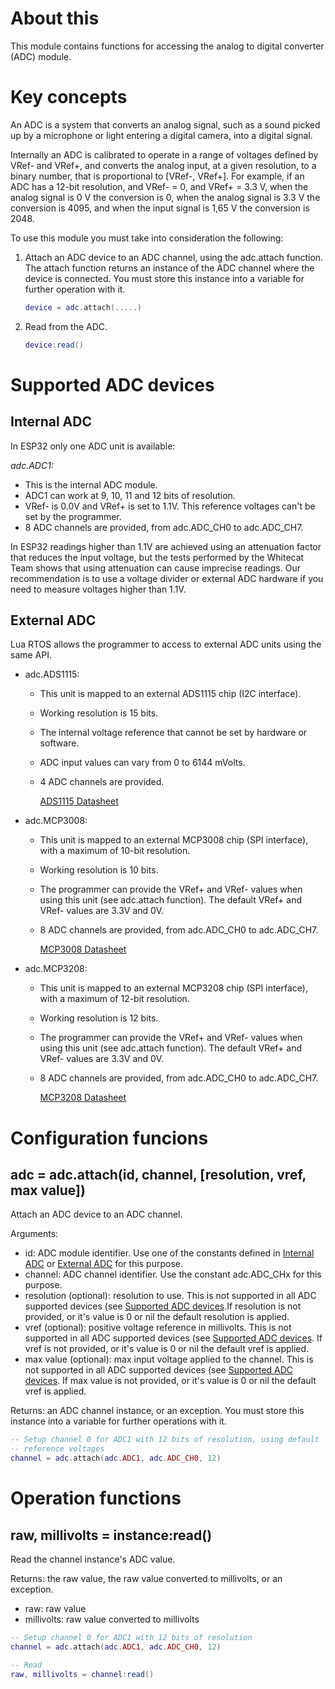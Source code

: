 # About this

This module contains functions for accessing the analog to digital converter (ADC) module.

# Key concepts

An ADC is a system that converts an analog signal, such as a sound picked up by a microphone or light entering a digital camera, into a digital signal.

Internally an ADC is calibrated to operate in a range of voltages defined by VRef- and VRef+, and converts the analog input, at a given resolution, to a binary number, that is proportional to [VRef-, VRef+]. For example, if an ADC has a 12-bit resolution, and VRef- = 0, and VRef+ = 3.3 V, when the analog signal is 0 V the conversion is 0, when the analog signal is 3.3 V the conversion is 4095, and when the input signal is 1,65 V the conversion is 2048.

To use this module you must take into consideration the following:

1. Attach an ADC device to an ADC channel, using the adc.attach function. The attach function returns an instance of the ADC channel where the device is connected. You must store this instance into a variable for further operation with it.

   ```lua
   device = adc.attach(.....)
   ```

2. Read from the ADC.

   ```lua
   device:read()
   ```

# Supported ADC devices

## Internal ADC

In ESP32 only one ADC unit is available:

_adc.ADC1:_

  * This is the internal ADC module.
  * ADC1 can work at 9, 10, 11 and 12 bits of resolution.
  * VRef- is 0.0V and VRef+ is set to 1.1V. This reference voltages can't be set by the programmer.
  * 8 ADC channels are provided, from adc.ADC_CH0 to adc.ADC_CH7.

In ESP32 readings higher than 1.1V are achieved using an attenuation factor that reduces the input voltage, but the tests performed by the Whitecat Team shows that using attenuation can cause imprecise readings. Our recommendation is to use a voltage divider or external ADC hardware if you need to measure voltages higher than 1.1V.

## External ADC

Lua RTOS allows the programmer to access to external ADC units using the same API.

* adc.ADS1115:

  * This unit is mapped to an external ADS1115 chip (I2C interface).
  * Working resolution is 15 bits.
  * The internal voltage reference that cannot be set by hardware or software.
  * ADC input values can vary from 0 to 6144 mVolts.
  * 4 ADC channels are provided.

    [ADS1115 Datasheet](http://www.ti.com/lit/ds/sbas444c/sbas444c.pdf)

* adc.MCP3008:

  * This unit is mapped to an external MCP3008 chip (SPI interface), with a maximum of 10-bit resolution.
  * Working resolution is 10 bits.
  * The programmer can provide the VRef+ and VRef- values when using this unit (see adc.attach function). The default VRef+ and VRef- values are 3.3V and 0V.
  * 8 ADC channels are provided, from adc.ADC_CH0 to adc.ADC_CH7.

    [MCP3008 Datasheet](http://ww1.microchip.com/downloads/en/DeviceDoc/21295C.pdf)

* adc.MCP3208:

  * This unit is mapped to an external MCP3208 chip (SPI interface), with a maximum of 12-bit resolution.
  * Working resolution is 12 bits.
  * The programmer can provide the VRef+ and VRef- values when using this unit (see adc.attach function). The default VRef+ and VRef- values are 3.3V and 0V.
  * 8 ADC channels are provided, from adc.ADC_CH0 to adc.ADC_CH7.

    [MCP3208 Datasheet](http://ww1.microchip.com/downloads/en/DeviceDoc/21298D.pdf)

# Configuration funcions

## adc = adc.attach(id, channel, [resolution, vref, max value])

Attach an ADC device to an ADC channel.

Arguments:

* id: ADC module identifier. Use one of the constants defined in [Internal ADC](#internal-adc) or [External ADC](#external-adc) for this purpose.
* channel: ADC channel identifier. Use the constant adc.ADC_CHx for this purpose.
* resolution (optional): resolution to use. This is not supported in all ADC supported devices (see [Supported ADC devices](#Supported-ADC-devices).If resolution is not provided, or it's value is 0 or nil the default resolution is applied.
* vref (optional): positive voltage reference in millivolts. This is not supported in all ADC supported devices (see [Supported ADC devices](#Supported-ADC-devices). If vref is not provided,  or it's value is 0 or nil the default vref is applied.
* max value (optional): max input voltage applied to the channel. This is not supported in all ADC supported devices (see [Supported ADC devices](#Supported-ADC-devices). If max value is not provided,  or it's value is 0 or nil the default vref is applied.

Returns: an ADC channel instance, or an exception. You must store this instance into a variable for further operations with it.

```lua
-- Setup channel 0 for ADC1 with 12 bits of resolution, using default
-- reference voltages
channel = adc.attach(adc.ADC1, adc.ADC_CH0, 12)
```

# Operation functions

## raw, millivolts = instance:read()

Read the channel instance's ADC value.

Returns: the raw value, the raw value converted to millivolts, or an exception.

* raw: raw value
* millivolts: raw value converted to millivolts 

```lua
-- Setup channel 0 for ADC1 with 12 bits of resolution
channel = adc.attach(adc.ADC1, adc.ADC_CH0, 12)

-- Read
raw, millivolts = channel:read()
```